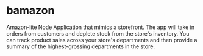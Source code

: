 # bamazon
Amazon-lite Node Application that mimics a storefront. The app will take in orders from customers and deplete stock from the store's inventory. You can track product sales across your store's departments and then provide a summary of the highest-grossing departments in the store.
